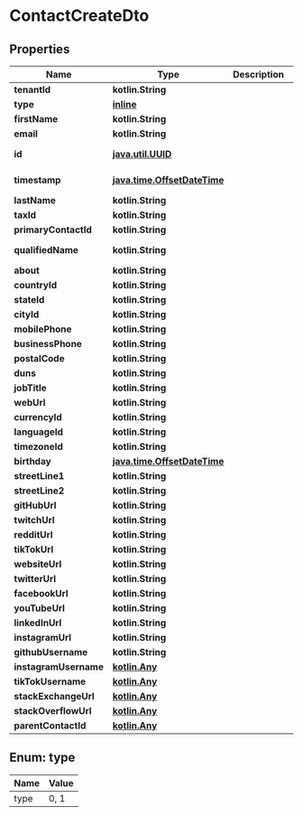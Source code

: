 
# ContactCreateDto

## Properties
| Name | Type | Description | Notes |
| ------------ | ------------- | ------------- | ------------- |
| **tenantId** | **kotlin.String** |  |  |
| **type** | [**inline**](#Type) |  |  |
| **firstName** | **kotlin.String** |  |  |
| **email** | **kotlin.String** |  |  |
| **id** | [**java.util.UUID**](java.util.UUID.md) |  |  [optional] [readonly] |
| **timestamp** | [**java.time.OffsetDateTime**](java.time.OffsetDateTime.md) |  |  [optional] [readonly] |
| **lastName** | **kotlin.String** |  |  [optional] |
| **taxId** | **kotlin.String** |  |  [optional] |
| **primaryContactId** | **kotlin.String** |  |  [optional] |
| **qualifiedName** | **kotlin.String** |  |  [optional] [readonly] |
| **about** | **kotlin.String** |  |  [optional] |
| **countryId** | **kotlin.String** |  |  [optional] |
| **stateId** | **kotlin.String** |  |  [optional] |
| **cityId** | **kotlin.String** |  |  [optional] |
| **mobilePhone** | **kotlin.String** |  |  [optional] |
| **businessPhone** | **kotlin.String** |  |  [optional] |
| **postalCode** | **kotlin.String** |  |  [optional] |
| **duns** | **kotlin.String** |  |  [optional] |
| **jobTitle** | **kotlin.String** |  |  [optional] |
| **webUrl** | **kotlin.String** |  |  [optional] |
| **currencyId** | **kotlin.String** |  |  [optional] |
| **languageId** | **kotlin.String** |  |  [optional] |
| **timezoneId** | **kotlin.String** |  |  [optional] |
| **birthday** | [**java.time.OffsetDateTime**](java.time.OffsetDateTime.md) |  |  [optional] |
| **streetLine1** | **kotlin.String** |  |  [optional] |
| **streetLine2** | **kotlin.String** |  |  [optional] |
| **gitHubUrl** | **kotlin.String** |  |  [optional] |
| **twitchUrl** | **kotlin.String** |  |  [optional] |
| **redditUrl** | **kotlin.String** |  |  [optional] |
| **tikTokUrl** | **kotlin.String** |  |  [optional] |
| **websiteUrl** | **kotlin.String** |  |  [optional] |
| **twitterUrl** | **kotlin.String** |  |  [optional] |
| **facebookUrl** | **kotlin.String** |  |  [optional] |
| **youTubeUrl** | **kotlin.String** |  |  [optional] |
| **linkedInUrl** | **kotlin.String** |  |  [optional] |
| **instagramUrl** | **kotlin.String** |  |  [optional] |
| **githubUsername** | **kotlin.String** |  |  [optional] |
| **instagramUsername** | [**kotlin.Any**](.md) |  |  [optional] |
| **tikTokUsername** | [**kotlin.Any**](.md) |  |  [optional] |
| **stackExchangeUrl** | [**kotlin.Any**](.md) |  |  [optional] |
| **stackOverflowUrl** | [**kotlin.Any**](.md) |  |  [optional] |
| **parentContactId** | [**kotlin.Any**](.md) |  |  [optional] |


<a id="Type"></a>
## Enum: type
| Name | Value |
| ---- | ----- |
| type | 0, 1 |



